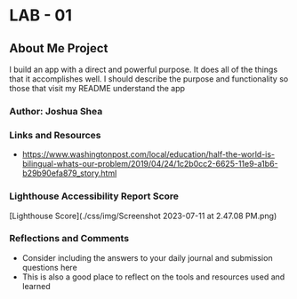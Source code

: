 # LAB - 01

## About Me Project

I build an app with a direct and powerful purpose. It does all of the things that it accomplishes well. I should describe the purpose and functionality so those that visit my README understand the app

### Author: Joshua Shea

### Links and Resources

* https://www.washingtonpost.com/local/education/half-the-world-is-bilingual-whats-our-problem/2019/04/24/1c2b0cc2-6625-11e9-a1b6-b29b90efa879_story.html 

### Lighthouse Accessibility Report Score

[Lighthouse Score](./css/img/Screenshot 2023-07-11 at 2.47.08 PM.png)

### Reflections and Comments

* Consider including the answers to your daily journal and submission questions here
* This is also a good place to reflect on the tools and resources used and learned
